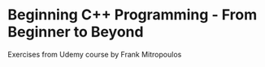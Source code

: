 # Beginning C++ Programming - From Beginner to Beyond

Exercises from Udemy course by Frank Mitropoulos
